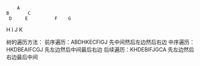 
		A
	B  		C
     D     E 	      F	   G
   H		    I	     J
     K


树的遍历方法：
	前序遍历：ABDHKECFIGJ  先中间然后左边然后右边
	中序遍历：HKDBEAIFCGJ  先左边然后中间最后右边
	后续遍历：KHDEBIFJGCA  先左边然后右边最后中间
